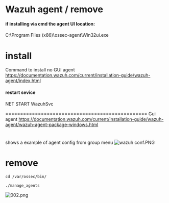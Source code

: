 # Wazuh agent / remove
#### if installing via cmd the agent UI location:
C:\Program Files (x86)\ossec-agent\Win32ui.exe

# install 
Command to install no GUI agent
https://documentation.wazuh.com/current/installation-guide/wazuh-agent/index.html

#### restart sevice
NET START WazuhSvc

================================================
Gui agent
https://documentation.wazuh.com/current/installation-guide/wazuh-agent/wazuh-agent-package-windows.html
#
shows a example of agent config from group menu
![wazuh conf.PNG](../../_resources/wazuh%20conf.PNG)



# remove 
```
cd /var/ossec/bin/
```
```
./manage_agents
```

![002.png](../../_resources/002.png)


